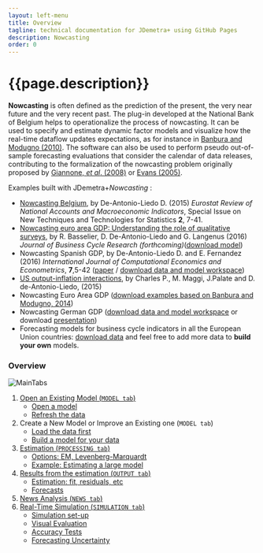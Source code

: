 ```yaml
---
layout: left-menu
title: Overview
tagline: technical documentation for JDemetra+ using GitHub Pages
description: Nowcasting
order: 0
---
```

# {{page.description}}

 
**Nowcasting** is often defined as the prediction of the present, the very near future and the very recent past. The plug-in 
developed at the National Bank of Belgium helps to operationalize the process of nowcasting. It 
can be used to specify and estimate dynamic factor models and visualize how the real-time dataflow updates expectations, as 
for instance in [Banbura and Modugno (2010)](https://www.ecb.europa.eu/pub/pdf/scpwps/ecbwp1189.pdf). The software can also be 
used to perform pseudo out-of-sample forecasting evaluations that consider the calendar of data releases, contributing to the formalization 
of the nowcasting problem originally proposed by  [Giannone, _et al_. (2008)](https://ideas.repec.org/a/eee/moneco/v55y2008i4p665-676.html) or 
[Evans (2005)](http://www.nber.org/papers/w11064.pdf). 
 
Examples built with JDemetra+_Nowcasting_ :

- [Nowcasting Belgium](http://ec.europa.eu/eurostat/documents/3217494/7114363/KS-GP-15-002-EN-N.pdf/d9058a50-353c-436a-91f0-d606e1e7d988), by De-Antonio-Liedo D. (2015) _Eurostat Review of National Accounts and Macroeconomic Indicators_, Special Issue on New Techniques and Technologies for Statistics   **2**, 7-41.
- [Nowcasting euro area GDP: Understanding the role of qualitative surveys](https://www.dropbox.com/s/bpzovfcuvf84ixn/EASurveys.pdf?dl=0), by R. Basselier, D. De-Antonio-Liedo and G. Langenus  (2016) _Journal of Business Cycle Research (forthcoming)_([download model](https://github.com/nbbrd/jdemetra-nowcasting/wiki/Models_and_Data/Basselier_DeAntonio_Langenus_2016/January2017.zip))
- Nowcasting Spanish GDP, by De-Antonio-Liedo D. and E. Fernandez (2016) _International Journal of Computational Economics and Econometrics_,  **7**,5-42 ([paper](https://github.com/nbbrd/jdemetra-nowcasting/wiki/papers/Hyper.pdf) / [download  data and model workspace](https://github.com/nbbrd/jdemetra-nowcasting/wiki/Models_and_Data/ES/ES.rar))
- [US output-inflation interactions](http://fr.slideshare.net/DaviddeAntonioLiedo/a-realtime-forecasting-evaluation-library-for-jdemetra-45630748), by Charles P., M. Maggi, J.Palate and D. de-Antonio-Liedo,  (2015)
- Nowcasting Euro Area GDP ([download examples based on Banbura and Modugno, 2014](https://github.com/nbbrd/jdemetra-nowcasting/wiki/Models_and_Data/Banbura_Modugno_2014_Example/Banbura_Modugno_2014_Example.rar))
- Nowcasting German GDP ([download  data and model workspace](https://github.com/nbbrd/jdemetra-nowcasting/wiki/Models_and_Data/DE/DE.rar) or download [presentation](http://www.slideshare.net/DaviddeAntonioLiedo/kiel-fe-public))
- Forecasting models for business cycle indicators in all the European Union countries: [download data](https://github.com/nbbrd/jdemetra-nowcasting/wiki/Models_and_Data/BDCOMP/BDCOMP.rar) and  feel free to add more data to **build your own** models.
 
### Overview

![MainTabs](https://github.com/nbbrd/jdemetra-nowcasting/wiki/images/MainTabs.png) 


1. [Open an Existing Model (`MODEL tab`)](https://palatej.github.io/pages/nowcast/OpenExistingModel.html) 	
	* [Open a model](https://github.com/nbbrd/jdemetra-nowcasting/wiki/Open-Existing-Model#1-open-a-model) 
	* [Refresh the data](https://github.com/nbbrd/jdemetra-nowcasting/wiki/Open-Existing-Model#2-refreshing-the-data-to-be-read-by-the-model) 
2. Create a New Model or Improve an Existing one (`MODEL tab`)	
	* [Load the data first](https://github.com/nbbrd/jdemetra-nowcasting/wiki/Load-Data) 
	* [Build a model for your data](https://github.com/nbbrd/jdemetra-nowcasting/wiki/Build-Model) 
3. [Estimation (`PROCESSING tab`)](https://github.com/nbbrd/jdemetra-nowcasting/wiki/Estimation)	
	* [Options: EM, Levenberg-Marquardt](https://github.com/nbbrd/jdemetra-nowcasting/wiki/Estimation#1-options) 
	* [Example: Estimating a large model](https://github.com/nbbrd/jdemetra-nowcasting/wiki/Estimation#2-example) 
4. [Results from the estimation (`OUTPUT tab`)](https://github.com/nbbrd/jdemetra-nowcasting/wiki/Estimation-Results)	
	* [Estimation: fit, residuals, etc](https://github.com/nbbrd/jdemetra-nowcasting/wiki/Estimation-Results#the-estimation-branch) 
	* [Forecasts](https://github.com/nbbrd/jdemetra-nowcasting/wiki/Estimation-Results#the-forecasts-branch) 
5. [News Analysis (`NEWS tab`)](https://github.com/nbbrd/jdemetra-nowcasting/wiki/News)
6. [Real-Time Simulation (`SIMULATION tab`)](https://github.com/nbbrd/jdemetra-nowcasting/wiki/Simul)	
	* [Simulation set-up](https://github.com/nbbrd/jdemetra-nowcasting/wiki/SimulSetup)
	* [Visual Evaluation](https://github.com/nbbrd/jdemetra-nowcasting/wiki/SimulVisual)
	* [Accuracy Tests](https://github.com/nbbrd/jdemetra-nowcasting/wiki/SimulTests)
	* [Forecasting Uncertainty](https://github.com/nbbrd/jdemetra-nowcasting/wiki/SimulRMSE)
 
